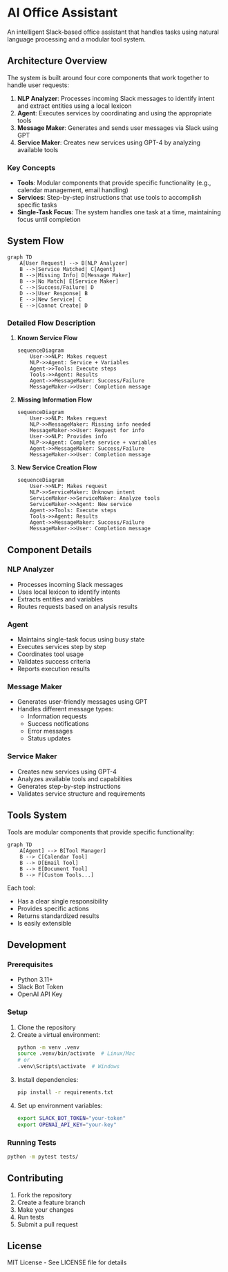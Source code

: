# AI Office Assistant

An intelligent Slack-based office assistant that handles tasks using natural language processing and a modular tool system.

## Architecture Overview

The system is built around four core components that work together to handle user requests:

1. **NLP Analyzer**: Processes incoming Slack messages to identify intent and extract entities using a local lexicon
2. **Agent**: Executes services by coordinating and using the appropriate tools
3. **Message Maker**: Generates and sends user messages via Slack using GPT
4. **Service Maker**: Creates new services using GPT-4 by analyzing available tools

### Key Concepts

- **Tools**: Modular components that provide specific functionality (e.g., calendar management, email handling)
- **Services**: Step-by-step instructions that use tools to accomplish specific tasks
- **Single-Task Focus**: The system handles one task at a time, maintaining focus until completion

## System Flow

```mermaid
graph TD
    A[User Request] --> B[NLP Analyzer]
    B -->|Service Matched| C[Agent]
    B -->|Missing Info| D[Message Maker]
    B -->|No Match| E[Service Maker]
    C -->|Success/Failure| D
    D -->|User Response| B
    E -->|New Service| C
    E -->|Cannot Create| D
```

### Detailed Flow Description

1. **Known Service Flow**
   ```mermaid
   sequenceDiagram
       User->>NLP: Makes request
       NLP->>Agent: Service + Variables
       Agent->>Tools: Execute steps
       Tools->>Agent: Results
       Agent->>MessageMaker: Success/Failure
       MessageMaker->>User: Completion message
   ```

2. **Missing Information Flow**
   ```mermaid
   sequenceDiagram
       User->>NLP: Makes request
       NLP->>MessageMaker: Missing info needed
       MessageMaker->>User: Request for info
       User->>NLP: Provides info
       NLP->>Agent: Complete service + variables
       Agent->>MessageMaker: Success/Failure
       MessageMaker->>User: Completion message
   ```

3. **New Service Creation Flow**
   ```mermaid
   sequenceDiagram
       User->>NLP: Makes request
       NLP->>ServiceMaker: Unknown intent
       ServiceMaker->>ServiceMaker: Analyze tools
       ServiceMaker->>Agent: New service
       Agent->>Tools: Execute steps
       Tools->>Agent: Results
       Agent->>MessageMaker: Success/Failure
       MessageMaker->>User: Completion message
   ```

## Component Details

### NLP Analyzer
- Processes incoming Slack messages
- Uses local lexicon to identify intents
- Extracts entities and variables
- Routes requests based on analysis results

### Agent
- Maintains single-task focus using busy state
- Executes services step by step
- Coordinates tool usage
- Validates success criteria
- Reports execution results

### Message Maker
- Generates user-friendly messages using GPT
- Handles different message types:
  - Information requests
  - Success notifications
  - Error messages
  - Status updates

### Service Maker
- Creates new services using GPT-4
- Analyzes available tools and capabilities
- Generates step-by-step instructions
- Validates service structure and requirements

## Tools System

Tools are modular components that provide specific functionality:

```mermaid
graph TD
    A[Agent] --> B[Tool Manager]
    B --> C[Calendar Tool]
    B --> D[Email Tool]
    B --> E[Document Tool]
    B --> F[Custom Tools...]
```

Each tool:
- Has a clear single responsibility
- Provides specific actions
- Returns standardized results
- Is easily extensible

## Development

### Prerequisites
- Python 3.11+
- Slack Bot Token
- OpenAI API Key

### Setup
1. Clone the repository
2. Create a virtual environment:
   ```bash
   python -m venv .venv
   source .venv/bin/activate  # Linux/Mac
   # or
   .venv\Scripts\activate  # Windows
   ```
3. Install dependencies:
   ```bash
   pip install -r requirements.txt
   ```
4. Set up environment variables:
   ```bash
   export SLACK_BOT_TOKEN="your-token"
   export OPENAI_API_KEY="your-key"
   ```

### Running Tests
```bash
python -m pytest tests/
```

## Contributing

1. Fork the repository
2. Create a feature branch
3. Make your changes
4. Run tests
5. Submit a pull request

## License

MIT License - See LICENSE file for details
